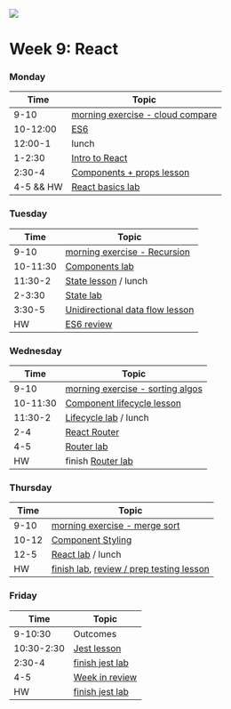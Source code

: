 ![](https://ga-dash.s3.amazonaws.com/production/assets/logo-9f88ae6c9c3871690e33280fcf557f33.png)

# Week 9: React

### Monday

Time       |    Topic
---        | ------------
9-10     | [morning exercise - cloud compare](https://git.generalassemb.ly/sureshmelvinsigera/AMEX/blob/master/Week9/Lessons/1-Monday/1-Choosing-Cloud-Model-Exercise/)
10-12:00 | [ES6](https://git.generalassemb.ly/sureshmelvinsigera/AMEX/tree/master/Week9/Lessons/1-Monday/2-ES6-Recap)
12:00-1  | lunch
1-2:30   | [Intro to React](https://git.generalassemb.ly/sureshmelvinsigera/AMEX/tree/master/Week9/Lessons/1-Monday/3-Intro-React-Lesson)
2:30-4   | [Components + props lesson](https://git.generalassemb.ly/sureshmelvinsigera/AMEX/blob/master/Week9/Lessons/1-Monday/4-Components-JSX-Props-Lesson/)
4-5 && HW| [React basics lab](https://git.generalassemb.ly/sureshmelvinsigera/AMEX/tree/master/Week9/Lessons/1-Monday/5-Intro-React-Lab)


### Tuesday

Time     |    Topic
---      | ------------
9-10     | [morning exercise - Recursion](https://git.generalassemb.ly/sureshmelvinsigera/AMEX/tree/master/Week9/Lessons/2-Tuesday/1-Intro-To-Recursion)
10-11:30 | [Components lab](https://git.generalassemb.ly/sureshmelvinsigera/AMEX/tree/master/Week9/Lessons/2-Tuesday/2-React-Components-Lab)
11:30-2  | [State lesson](https://git.generalassemb.ly/sureshmelvinsigera/AMEX/blob/master/Week9/Lessons/2-Tuesday/3-React-State/) / lunch
2-3:30   | [State lab](https://git.generalassemb.ly/sureshmelvinsigera/AMEX/blob/master/Week9/Lessons/2-Tuesday/4-React-Calculator-Lab/)
3:30-5   | [Unidirectional data flow lesson](https://git.generalassemb.ly/sureshmelvinsigera/AMEX/blob/master/Week9/Lessons/2-Tuesday/5-Unidirectional-Data-Flow/)
HW       | [ES6 review](https://git.generalassemb.ly/sureshmelvinsigera/AMEX/tree/master/Week9/Lessons/2-Tuesday/6-ES6-HW)


### Wednesday

Time     |    Topic
---      | ------------
9-10     | [morning exercise - sorting algos](https://git.generalassemb.ly/sureshmelvinsigera/AMEX/blob/master/Week9/Lessons/3-Wednesday/1-Morning-Exercise-Sorting-Algorithms/)
10-11:30 | [Component lifecycle lesson](https://git.generalassemb.ly/sureshmelvinsigera/AMEX/tree/master/Week9/Lessons/3-Wednesday/2-Component-Lifecycle-Lesson)
11:30-2  | [Lifecycle lab](https://git.generalassemb.ly/sureshmelvinsigera/AMEX/tree/master/Week9/Lessons/3-Wednesday/3-React-Lifecycle-Lab)  / lunch
2-4      | [React Router](https://git.generalassemb.ly/sureshmelvinsigera/AMEX/blob/master/Week9/Lessons/3-Wednesday/4-React-Router-Lesson/)
4-5      | [Router lab](https://git.generalassemb.ly/sureshmelvinsigera/AMEX/blob/master/Week9/Lessons/3-Wednesday/5-React-Router-Lab/)
HW       | finish [Router lab](https://git.generalassemb.ly/sureshmelvinsigera/AMEX/blob/master/Week9/Lessons/3-Wednesday/5-React-Router-Lab/)


### Thursday

Time     |    Topic
---      | ------------
9-10     | [morning exercise - merge sort](https://git.generalassemb.ly/sureshmelvinsigera/AMEX/blob/master/Week9/Lessons/4-Thursday/1-Morning-Exercise-Merge-Sort/)
10-12    | [Component Styling](https://git.generalassemb.ly/sureshmelvinsigera/AMEX/tree/master/Week9/Lessons/4-Thursday/2-Styling-Components-In-React)
12-5     | [React lab](https://git.generalassemb.ly/sureshmelvinsigera/AMEX/blob/master/Week9/Lessons/4-Thursday/3-React-Film-Lab/3-React-Film-Lab-Starter-Code/) / lunch
HW       | [finish lab](https://git.generalassemb.ly/sureshmelvinsigera/AMEX/blob/master/Week9/Lessons/4-Thursday/3-React-Film-Lab/3-React-Film-Lab-Starter-Code/), [review / prep testing lesson](https://git.generalassemb.ly/sureshmelvinsigera/AMEX/tree/master/Week9/Lessons/5-Friday/1-Testing-React-With-Jest-And-Enzyme)


### Friday

Time       |    Topic
---        | ------------
9-10:30    | Outcomes
10:30-2:30 | [Jest lesson](https://git.generalassemb.ly/sureshmelvinsigera/AMEX/tree/master/Week9/Lessons/5-Friday/1-Testing-React-With-Jest-And-Enzyme)
2:30-4     | [finish jest lab](https://git.generalassemb.ly/sureshmelvinsigera/AMEX/blob/master/Week9/Lessons/5-Friday/2-Jest-Testing-Lab/)
4-5        | [Week in review](https://git.generalassemb.ly/sureshmelvinsigera/AMEX/blob/master/Week9/Lessons/5-Friday/3-Week-In-Review/)
HW         | [finish jest lab](https://git.generalassemb.ly/sureshmelvinsigera/AMEX/blob/master/Week9/Lessons/5-Friday/2-Jest-Testing-Lab/)
